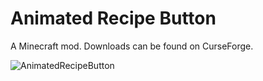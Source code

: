 # Animated Recipe Button

A Minecraft mod. Downloads can be found on CurseForge.

![AnimatedRecipeButton](https://i.imgur.com/5WVbjOQ.png)
